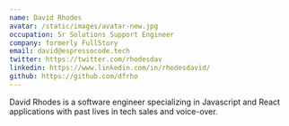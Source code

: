 ```yaml
---
name: David Rhodes
avatar: /static/images/avatar-new.jpg
occupation: Sr Solutions Support Engineer
company: formerly FullStory
email: david@espressocode.tech
twitter: https://twitter.com/rhodesdav
linkedin: https://www.linkedin.com/in/rhodesdavid/
github: https://github.com/dfrho
---
```


David Rhodes is a software engineer specializing in Javascript and React applications with past lives in tech sales and voice-over.
